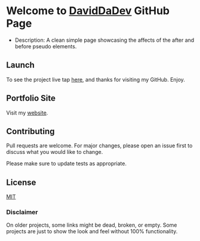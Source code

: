 ![]()

# Welcome to [DavidDaDev](https://davidsoto.dev/) GitHub Page

- Description:
A clean simple page showcasing the affects of the after and before pseudo elements.

## Launch

To see the project live tap [here](https://daviddadev.github.io/before-and-after-pseudo-elements/), and thanks for visiting my GitHub. Enjoy.

## Portfolio Site

Visit my [website](http://davidsoto.dev/).

## Contributing
Pull requests are welcome. For major changes, please open an issue first to discuss what you would like to change.

Please make sure to update tests as appropriate.

## License
[MIT](https://choosealicense.com/licenses/mit/)

### Disclaimer
On older projects, some links might be dead, broken, or empty. Some projects are just to show the look and feel without 100% functionality. 
